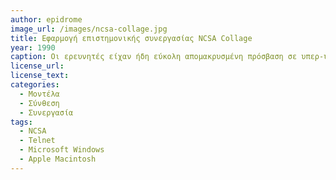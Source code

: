 ```yaml
---
author: epidrome
image_url: /images/ncsa-collage.jpg
title: Εφαρμογή επιστημονικής συνεργασίας NCSA Collage 
year: 1990 
caption: Οι ερευνητές είχαν ήδη εύκολη απομακρυσμένη πρόσβαση σε υπερ-υπολογιστές με την εφαρμογή Telnet και απέκτησαν εύκολη συνεργασία με την εφαρμογή NCSA Collage. Η συνεργατική εφαρμογή διευκόλυνε την ανάλυση δεδομένων και την οπτικοποίηση τους στους επιτραπέζιους υπολογιστές. 
license_url: 
license_text: 
categories:
  - Μοντέλα
  - Σύνθεση
  - Συνεργασία
tags:
  - NCSA
  - Telnet
  - Microsoft Windows 
  - Apple Macintosh
---
```

